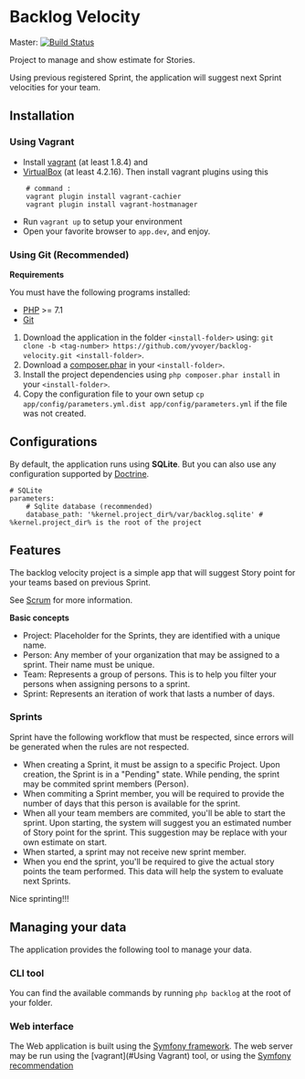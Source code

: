 # Backlog Velocity

Master: [![Build Status](https://travis-ci.org/yvoyer/backlog-velocity.svg?branch=master)](https://travis-ci.org/yvoyer/backlog-velocity)

Project to manage and show estimate for Stories.

Using previous registered Sprint, the application will suggest next Sprint velocities for your team.

## Installation

### Using Vagrant

 * Install [vagrant](http://www.vagrantup.com/downloads.html) (at least 1.8.4) and
 * [VirtualBox](https://www.virtualbox.org/wiki/Downloads) (at least 4.2.16). Then install vagrant plugins using this 

```
    # command :
    vagrant plugin install vagrant-cachier
    vagrant plugin install vagrant-hostmanager
```
 * Run `vagrant up` to setup your environment
 * Open your favorite browser to `app.dev`, and enjoy.

### Using Git (Recommended)

**Requirements**

You must have the following programs installed:

 * [PHP](http://www.php.net/) >= 7.1
 * [Git](http://git-scm.com/)

1. Download the application in the folder `<install-folder>` using: `git clone -b <tag-number> https://github.com/yvoyer/backlog-velocity.git <install-folder>`.
2. Download a [composer.phar](https://getcomposer.org/download/) in your `<install-folder>`.
3. Install the project dependencies using `php composer.phar install` in your `<install-folder>`.
3. Copy the configuration file to your own setup `cp app/config/parameters.yml.dist app/config/parameters.yml` if the file was not created.

## Configurations

By default, the application runs using **SQLite**.
But you can also use any configuration supported by [Doctrine](http://docs.doctrine-project.org/projects/doctrine-orm/en/latest/reference/configuration.html).

    # SQLite
    parameters:
        # Sqlite database (recommended)
        database_path: '%kernel.project_dir%/var/backlog.sqlite' # %kernel.project_dir% is the root of the project

## Features

The backlog velocity project is a simple app that will suggest Story point for your teams based on previous Sprint.

See [Scrum](https://en.wikipedia.org/wiki/Scrum_%28software_development%29) for more information.

**Basic concepts**

* Project: Placeholder for the Sprints, they are identified with a unique name.
* Person: Any member of your organization that may be assigned to a sprint. Their name must be unique.
* Team: Represents a group of persons. This is to help you filter your persons when assigning persons to a sprint.
* Sprint: Represents an iteration of work that lasts a number of days.

### Sprints

Sprint have the following workflow that must be respected, since errors will be generated when the rules are not respected.

* When creating a Sprint, it must be assign to a specific Project. Upon creation, the Sprint is in a
"Pending" state. While pending, the sprint may be commited sprint members (Person).
* When commiting a Sprint member, you will be required to provide the number of days that this person is available for the sprint.
* When all your team members are commited, you'll be able to start the sprint. Upon starting, the system will suggest you
an estimated number of Story point for the sprint. This suggestion may be replace with your own estimate on start.
* When started, a sprint may not receive new sprint member.
* When you end the sprint, you'll be required to give the actual story points the team performed. This data will help the
system to evaluate next Sprints.

Nice sprinting!!!

## Managing your data

The application provides the following tool to manage your data.

### CLI tool

You can find the available commands by running `php backlog` at the root of your folder.

### Web interface

The Web application is built using the [Symfony framework](http://symfony.com/).
The web server may be run using the [vagrant](#Using Vagrant) tool, or using the [Symfony recommendation](http://symfony.com/doc/current/setup/web_server_configuration.html)
